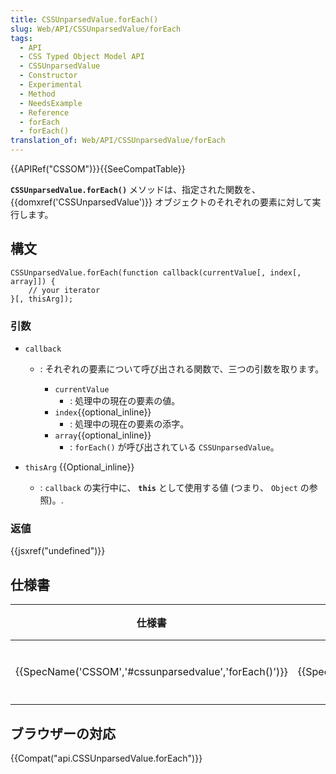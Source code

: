 ```yaml
---
title: CSSUnparsedValue.forEach()
slug: Web/API/CSSUnparsedValue/forEach
tags:
  - API
  - CSS Typed Object Model API
  - CSSUnparsedValue
  - Constructor
  - Experimental
  - Method
  - NeedsExample
  - Reference
  - forEach
  - forEach()
translation_of: Web/API/CSSUnparsedValue/forEach
---
```

{{APIRef("CSSOM")}}{{SeeCompatTable}}

**`CSSUnparsedValue.forEach()`** メソッドは、指定された関数を、 {{domxref('CSSUnparsedValue')}} オブジェクトのそれぞれの要素に対して実行します。

## 構文

```
CSSUnparsedValue.forEach(function callback(currentValue[, index[, array]]) {
    // your iterator
}[, thisArg]);
```

### 引数

- `callback`

  - : それぞれの要素について呼び出される関数で、三つの引数を取ります。

    - `currentValue`
      - : 処理中の現在の要素の値。
    - `index`{{optional_inline}}
      - : 処理中の現在の要素の添字。
    - `array`{{optional_inline}}
      - : `forEach()` が呼び出されている `CSSUnparsedValue`。

- `thisArg` {{Optional_inline}}
  - : `callback` の実行中に、 **`this`** として使用する値 (つまり、 `Object` の参照)。.

### 返値

{{jsxref("undefined")}}

## 仕様書

| 仕様書                                                                   | 状態                     | 備考     |
| ------------------------------------------------------------------------ | ------------------------ | -------- |
| {{SpecName('CSSOM','#cssunparsedvalue','forEach()')}} | {{Spec2('CSSOM')}} | 初回定義 |

## ブラウザーの対応

{{Compat("api.CSSUnparsedValue.forEach")}}
